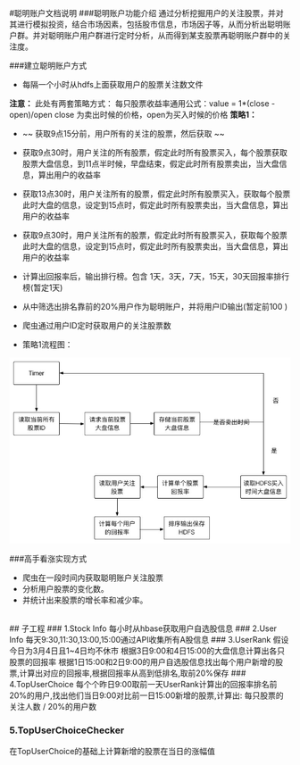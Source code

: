 #聪明账户文档说明
###聪明账户功能介绍
通过分析挖掘用户的关注股票，并对其进行模拟投资，结合市场因素，包括股市信息，市场因子等，从而分析出聪明账户群。并对聪明账户用户群进行定时分析，从而得到某支股票再聪明账户群中的关注度。


###建立聪明账户方式
* 每隔一个小时从hdfs上面获取用户的股票关注数文件

**注意：**
   此处有两套策略方式：
   每只股票收益率通用公式：value = 1*(close - open)/open
   close 为卖出时候的价格，open为买入时候的价格 
**策略1：**


*  ~~ 获取9点15分前，用户所有的关注的股票，然后获取 ~~
* 获取9点30时，用户关注的所有股票，假定此时所有股票买入，每个股票获取股票大盘信息，到11点半时候，早盘结束，假定此时所有股票卖出，当大盘信息，算出用户的收益率 
* 获取13点30时，用户关注所有的股票，假定此时所有股票买入，获取每个股票此时大盘的信息，设定到15点时，假定此时所有股票卖出，当大盘信息，算出用户的收益率
* 获取9点30时，用户关注所有的股票，假定此时所有股票买入，获取每个股票此时大盘的信息，设定到15点时，假定此时所有股票卖出，当大盘信息，算出用户的收益率

* 计算出回报率后，输出排行榜。包含 1天，3天，7天，15天，30天回报率排行榜(暂定1天)
* 从中筛选出排名靠前的20%用户作为聪明账户，并将用户ID输出(暂定前100 )
* 爬虫通过用户ID定时获取用户的关注股票数

* 策略1流程图：

![策略1流程图](/pic/strategy1.jpg)


###高手看涨实现方式
* 爬虫在一段时间内获取聪明账户关注股票
* 分析用户股票的变化数。
* 并统计出来股票的增长率和减少率。
 
<br>
## 子工程
### 1.Stock Info
每小时从hbase获取用户自选股信息
### 2.User Info
每天9:30,11:30,13:00,15:00通过API收集所有A股信息
### 3.UserRank
假设今日为3月4日且1~4日均不休市
根据3日9:00和4日15:00的大盘信息计算出各只股票的回报率
根据1日15:00和2日9:00的用户自选股信息找出每个用户新增的股票,计算出对应的回报率,根据回报率从高到低排名,取前20%保存
### 4.TopUserChoice
每个个昨日9:00取前一天UserRank计算出的回报率排名前20%的用户,找出他们当日9:00对比前一日15:00新增的股票,计算出:
每只股票的关注人数 / 20%的用户数

### 5.TopUserChoiceChecker
在TopUserChoice的基础上计算新增的股票在当日的涨幅值

